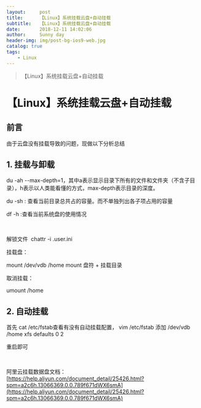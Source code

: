 ```yaml
---
layout:     post
title:      【Linux】系统挂载云盘+自动挂载
subtitle:   【Linux】系统挂载云盘+自动挂载
date:       2018-12-11 14:02:06
author:     Sunny day
header-img: img/post-bg-ios9-web.jpg
catalog: true
tags:
    - Linux
---
```


>【Linux】系统挂载云盘+自动挂载

# 【Linux】系统挂载云盘+自动挂载


## 前言

由于云盘没有挂载导致的问题，现做以下分析总结

## 1. 挂载与卸载

du -ah --max-depth=1，其中a表示显示目录下所有的文件和文件夹（不含子目录），h表示以人类能看懂的方式，max-depth表示目录的深度。

du -sh : 查看当前目录总共占的容量。而不单独列出各子项占用的容量

df -h :查看当前系统盘的使用情况

 

解锁文件 
chattr -i .user.ini

挂载盘：

mount /dev/vdb /home mount 盘符 + 挂载目录

取消挂载：

umount /home

## 2. 自动挂载

首先 cat /etc/fstab查看有没有自动挂载配置，
vim /etc/fstab 添加 /dev/vdb /home xfs defaults 0 2

重启即可

 

阿里云挂载数据盘文档：[https://help.aliyun.com/document_detail/25426.html?spm=a2c6h.13066369.0.0.789f671dWX6smA](https://help.aliyun.com/document_detail/25426.html?spm=a2c6h.13066369.0.0.789f671dWX6smA)

